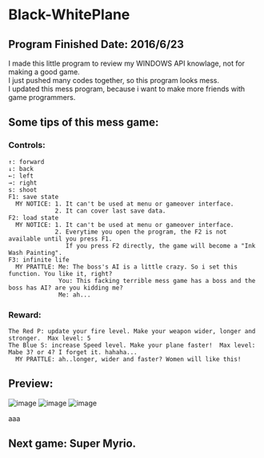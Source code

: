 ﻿# Black-WhitePlane
## Program Finished Date: 2016/6/23
 I made this little program to review my WINDOWS API knowlage, not for making a good game.<br />
 I just pushed many codes together, so this program looks mess.<br />
 I updated this mess program, because i want to make more friends with game programmers.<br />

## Some tips of this mess game:
### Controls:
    ↑: forward 
    ↓: back 
    ←: left 
    →: right 
    s: shoot 
    F1: save state 
      MY NOTICE: 1. It can't be used at menu or gameover interface.
                 2. It can cover last save data.
    F2: load state 
      MY NOTICE: 1. It can't be used at menu or gameover interface.
                 2. Everytime you open the program, the F2 is not available until you press F1. 
                    If you press F2 directly, the game will become a "Ink Wash Painting".
    F3: infinite life
      MY PRATTLE: Me: The boss's AI is a little crazy. So i set this function. You like it, right?
                  You: This facking terrible mess game has a boss and the boss has AI? are you kidding me? 
                  Me: ah...   
### Reward:
    The Red P: update your fire level. Make your weapon wider, longer and stronger.  Max level: 5 
    The Blue S: increase Speed level. Make your plane faster!  Max level: Mabe 3? or 4? I forget it. hahaha...
      MY PRATTLE: ah..longer, wider and faster? Women will like this!
## Preview:
![image](https://raw.githubusercontent.com/YaJinK/Black-WhitePlane/master/preview/2.png)
![image](https://raw.githubusercontent.com/YaJinK/Black-WhitePlane/master/preview/3.png)
![image](https://raw.githubusercontent.com/YaJinK/Black-WhitePlane/master/preview/4.png)
    
aaa
## Next game: Super Myrio.
